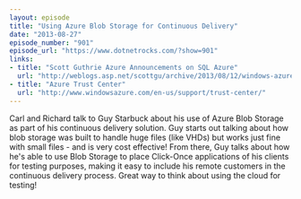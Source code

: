 ```yaml
---
layout: episode
title: "Using Azure Blob Storage for Continuous Delivery"
date: "2013-08-27"
episode_number: "901"
episode_url: "https://www.dotnetrocks.com/?show=901"
links:
- title: "Scott Guthrie Azure Announcements on SQL Azure"
  url: "http://weblogs.asp.net/scottgu/archive/2013/08/12/windows-azure-general-availability-of-sql-server-always-on-support-and-notification-hubs-autoscale-improvements-more.aspx"
- title: "Azure Trust Center"
  url: "http://www.windowsazure.com/en-us/support/trust-center/"
---
```


Carl and Richard talk to Guy Starbuck about his use of Azure Blob Storage as part of his continuous delivery solution. Guy starts out talking about how blob storage was built to handle huge files (like VHDs) but works just fine with small files - and is very cost effective! From there, Guy talks about how he's able to use Blob Storage to place Click-Once applications of his clients for testing purposes, making it easy to include his remote customers in the continuous delivery process. Great way to think about using the cloud for testing!
